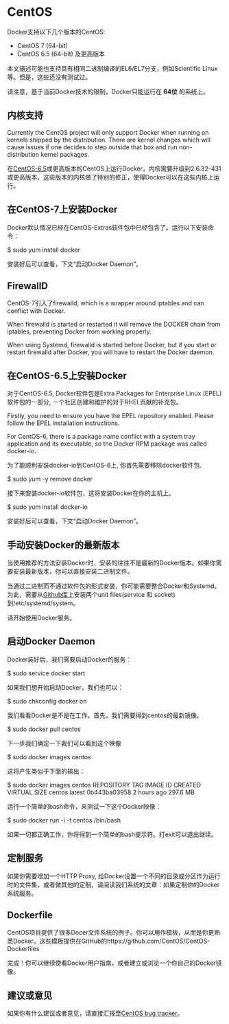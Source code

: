 # CentOS

Docker支持以下几个版本的CentOS:

* CentOS 7 (64-bit)
* CentOS 6.5 (64-bit) 及更高版本

本文描述可能也支持具有相同二进制编译的EL6/EL7分支，例如Scientific Linux等。但是，这些还没有测试过。

请注意，基于当前Docker技术的限制，Docker只能运行在 **64位** 的系统上。

## 内核支持

Currently the CentOS project will only support Docker when running on kernels shipped by the distribution. There are kernel changes which will cause issues if one decides to step outside that box and run non-distribution kernel packages.

在[CentOS-6.5](http://www.centos.org/)或更高版本的CentOS上运行Docker，内核需要升级到2.6.32-431或更高版本，这些版本的内核做了特别的修正，使得Docker可以在这些内核上运行。

## 在CentOS-7上安装Docker

Docker默认情况已经在CentOS-Extras软件包中已经包含了。运行以下安装命令：

  $ sudo yum install docker

安装好后可以查看，下文“启动Docker Daemon”。

## FirewallD

CentOS-7引入了firewalld, which is a wrapper around iptables and can conflict with Docker.

When firewalld is started or restarted it will remove the DOCKER chain from iptables, preventing Docker from working properly.

When using Systemd, firewalld is started before Docker, but if you start or restart firewalld after Docker, you will have to restart the Docker daemon.

## 在CentOS-6.5上安装Docker

对于CentOS-6.5, Docker软件包是Extra Packages for Enterprise Linux (EPEL)软件包的一部分, 一个社区创建和维护的对于RHEL贡献的补充包。

Firstly, you need to ensure you have the EPEL repository enabled. Please follow the EPEL installation instructions.

For CentOS-6, there is a package name conflict with a system tray application and its executable, so the Docker RPM package was called docker-io.

为了能顺利安装docker-io到CentOS-6上, 你首先需要移除docker软件包.

  $ sudo yum -y remove docker
  
接下来安装docker-io软件包，这将安装Docker在你的主机上。

  $ sudo yum install docker-io
  
安装好后可以查看，下文“启动Docker Daemon”。

## 手动安装Docker的最新版本

当使用推荐的方法安装Docker时，安装的往往不是最新的Docker版本。如果你需要安装最新版本，你可以直接安装二进制文件。

当通过二进制而不通过软件包的形式安装，你可能需要整合Docker和Systemd。为此，需要从[Github库](https://github.com/docker/docker/tree/master/contrib/init/systemd)上安装两个unit files(service 和 socket)到/etc/systemd/system。

请开始使用Docker服务。

## 启动Docker Daemon

Docker装好后，我们需要启动Docker的服务：

  $ sudo service docker start
  
如果我们想开始启动Docker，我们也可以：

  $ sudo chkconfig docker on

我们看看Docker是不是在工作。首先，我们需要得到centos的最新镜像。

  $ sudo docker pull centos

下一步我们确定一下我们可以看到这个映像

  $ sudo docker images centos

这将产生类似于下面的输出：

  $ sudo docker images centos
  REPOSITORY      TAG             IMAGE ID          CREATED             VIRTUAL SIZE
  centos          latest          0b443ba03958      2 hours ago         297.6 MB

运行一个简单的bash命令，来测试一下这个Docker映像：

  $ sudo docker run -i -t centos /bin/bash

如果一切都正确工作，你将得到一个简单的bash提示符。打exit可以退出继续。

## 定制服务

如果你需要增加一个HTTP Proxy, 给Docker设置一个不同的目录或分区作为运行时的文件集，或者做其他的定制，请阅读我们系统的文章：如果定制你的Docker系统服务。

## Dockerfile

CentOS项目提供了很多Docer文件系统的例子。你可以用作模板，从而是你更熟悉Docker。这些模板提供在GitHub的https://github.com/CentOS/CentOS-Dockerfiles

完成！你可以继续使看Docker用户指南，或者建立或浏览一个你自己的Docker镜像。

## 建议或意见

如果你有什么建议或者意见，请直接汇报至[CentOS bug tracker](http://bugs.centos.org/)。
